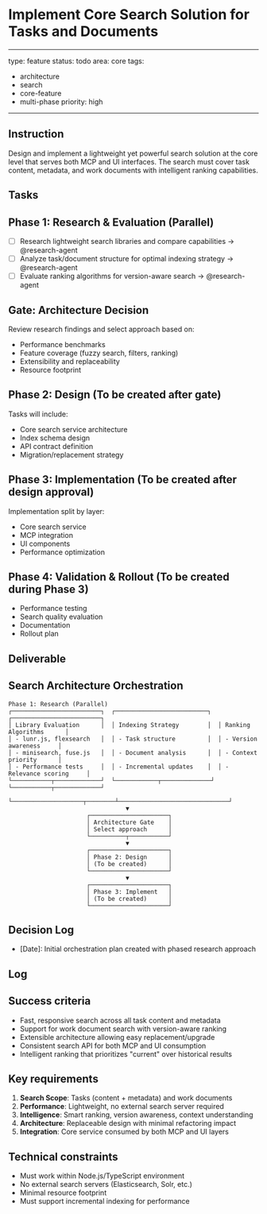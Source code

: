 # Implement Core Search Solution for Tasks and Documents

---
type: feature
status: todo
area: core
tags:
  - architecture
  - search
  - core-feature
  - multi-phase
priority: high
---


## Instruction
Design and implement a lightweight yet powerful search solution at the core level that serves both MCP and UI interfaces. The search must cover task content, metadata, and work documents with intelligent ranking capabilities.

## Tasks
## Phase 1: Research & Evaluation (Parallel)
- [ ] Research lightweight search libraries and compare capabilities → @research-agent
- [ ] Analyze task/document structure for optimal indexing strategy → @research-agent  
- [ ] Evaluate ranking algorithms for version-aware search → @research-agent

## Gate: Architecture Decision
Review research findings and select approach based on:
- Performance benchmarks
- Feature coverage (fuzzy search, filters, ranking)
- Extensibility and replaceability
- Resource footprint

## Phase 2: Design (To be created after gate)
Tasks will include:
- Core search service architecture
- Index schema design
- API contract definition
- Migration/replacement strategy

## Phase 3: Implementation (To be created after design approval)
Implementation split by layer:
- Core search service
- MCP integration
- UI components
- Performance optimization

## Phase 4: Validation & Rollout (To be created during Phase 3)
- Performance testing
- Search quality evaluation
- Documentation
- Rollout plan

## Deliverable
## Search Architecture Orchestration

```
Phase 1: Research (Parallel)
┌─────────────────────────┐  ┌──────────────────────────┐  ┌─────────────────────────┐
│ Library Evaluation      │  │ Indexing Strategy        │  │ Ranking Algorithms      │
│ - lunr.js, flexsearch   │  │ - Task structure         │  │ - Version awareness     │
│ - minisearch, fuse.js   │  │ - Document analysis      │  │ - Context priority      │
│ - Performance tests     │  │ - Incremental updates    │  │ - Relevance scoring     │
└───────────┬─────────────┘  └────────────┬──────────────┘  └───────────┬─────────────┘
            └────────────────────┬────────┴───────────────────────────────┘
                                 ▼
                      ┌──────────────────────┐
                      │ Architecture Gate    │
                      │ Select approach      │
                      └──────────┬───────────┘
                                 ▼
                      ┌──────────────────────┐
                      │ Phase 2: Design      │
                      │ (To be created)      │
                      └──────────────────────┘
                                 ▼
                      ┌──────────────────────┐
                      │ Phase 3: Implement   │
                      │ (To be created)      │
                      └──────────────────────┘
```

## Decision Log
- [Date]: Initial orchestration plan created with phased research approach

## Log

## Success criteria
- Fast, responsive search across all task content and metadata
- Support for work document search with version-aware ranking
- Extensible architecture allowing easy replacement/upgrade
- Consistent search API for both MCP and UI consumption
- Intelligent ranking that prioritizes "current" over historical results

## Key requirements
1. **Search Scope**: Tasks (content + metadata) and work documents
2. **Performance**: Lightweight, no external search server required
3. **Intelligence**: Smart ranking, version awareness, context understanding
4. **Architecture**: Replaceable design with minimal refactoring impact
5. **Integration**: Core service consumed by both MCP and UI layers

## Technical constraints
- Must work within Node.js/TypeScript environment
- No external search servers (Elasticsearch, Solr, etc.)
- Minimal resource footprint
- Must support incremental indexing for performance
